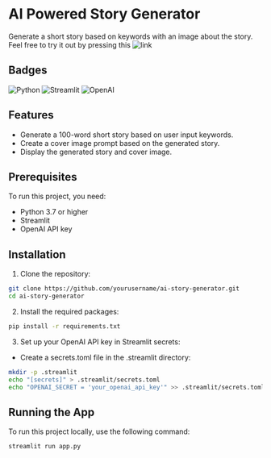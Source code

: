 # AI Powered Story Generator

Generate a short story based on keywords with an image about the story. Feel free to try it out by pressing this ![link](https://mainpy-fgfdrxnoguzug2vg69strw.streamlit.app/)

## Badges

![Python](https://img.shields.io/badge/python-3670A0?style=for-the-badge&logo=python&logoColor=ffdd54)
![Streamlit](https://img.shields.io/badge/Streamlit-FF4B4B?style=for-the-badge&logo=Streamlit&logoColor=white)
![OpenAI](https://img.shields.io/badge/OpenAI-412991?style=for-the-badge&logo=OpenAI&logoColor=white)

## Features

- Generate a 100-word short story based on user input keywords.
- Create a cover image prompt based on the generated story.
- Display the generated story and cover image.

## Prerequisites

To run this project, you need:

- Python 3.7 or higher
- Streamlit
- OpenAI API key

## Installation

1. Clone the repository:

```bash
git clone https://github.com/yourusername/ai-story-generator.git
cd ai-story-generator
```

2. Install the required packages:
```bash
pip install -r requirements.txt
```

3. Set up your OpenAI API key in Streamlit secrets:
- Create a secrets.toml file in the .streamlit directory:

```bash
mkdir -p .streamlit
echo "[secrets]" > .streamlit/secrets.toml
echo "OPENAI_SECRET = 'your_openai_api_key'" >> .streamlit/secrets.toml
```

## Running the App
To run this project locally, use the following command:

```bash
streamlit run app.py
```

